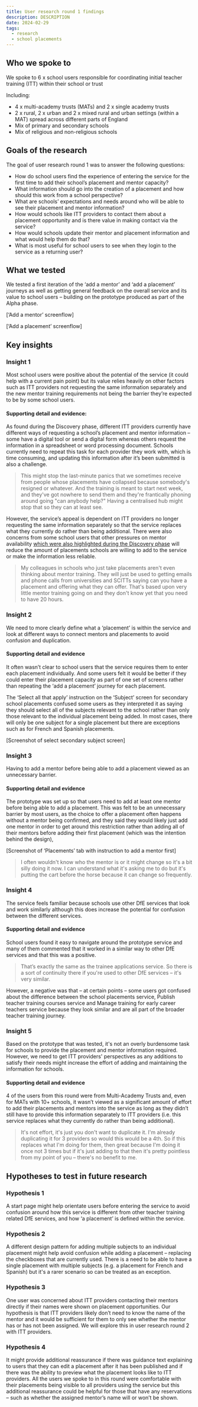 ```yaml
---
title: User research round 1 findings
description: DESCRIPTION
date: 2024-02-29
tags:
  - research
  - school placements
---
```


## Who we spoke to

We spoke to 6 x school users responsible for coordinating initial teacher training (ITT) within their school or trust

Including:

- 4 x multi-academy trusts (MATs) and 2 x single academy trusts
- 2 x rural, 2 x urban and 2 x mixed rural and urban settings (within a MAT) spread across different parts of England
- Mix of primary and secondary schools
- Mix of religious and non-religious schools

## Goals of the research

The goal of user research round 1 was to answer the following questions:

- How do school users find the experience of entering the service for the first time to add their school’s placement and mentor capacity?
- What information should go into the creation of a placement and how should this work from a school perspective?
- What are schools’ expectations and needs around who will be able to see their placement and mentor information?
- How would schools like ITT providers to contact them about a placement opportunity and is there value in making contact via the service?
- How would schools update their mentor and placement information and what would help them do that?
- What is most useful for school users to see when they login to the service as a returning user?

## What we tested

We tested a first iteration of the ‘add a mentor’ and ‘add a placement’ journeys as well as getting general feedback on the overall service and its value to school users – building on the prototype produced as part of the Alpha phase.

[‘Add a mentor’ screenflow]

[‘Add a placement’ screenflow]

## Key insights

### Insight 1

Most school users were positive about the potential of the service (it could help with a current pain point) but its value relies heavily on other factors such as ITT providers not requesting the same information separately and the new mentor training requirements not being the barrier they’re expected to be by some school users.

#### Supporting detail and evidence:

As found during the Discovery phase, different ITT providers currently have different ways of requesting a school’s placement and mentor information – some have a digital tool or send a digital form whereas others request the information in a spreadsheet or word processing document. Schools currently need to repeat this task for each provider they work with, which is time consuming, and updating this information after it’s been submitted is also a challenge.

> This might stop the last-minute panics that we sometimes receive from people whose placements have collapsed because somebody's resigned or whatever. And the training is meant to start next week, and they've got nowhere to send them and they're frantically phoning around going "can anybody help?" Having a centralised hub might stop that so they can at least see.

However, the service’s appeal is dependent on ITT providers no longer requesting the same information separately so that the service replaces what they currently do rather than being additional. There were also concerns from some school users that other pressures on mentor availability [which were also highlighted during the Discovery phase](https://becoming-a-teacher.design-history.education.gov.uk/manage-school-placements/problems-with-school-placements/) will reduce the amount of placements schools are willing to add to the service or make the information less reliable.

> My colleagues in schools who just take placements aren't even thinking about mentor training. They will just be used to getting emails and phone calls from universities and SCITTs saying can you have a placement and offering what they can offer. That's based upon very little mentor training going on and they don't know yet that you need to have 20 hours.

### Insight 2

We need to more clearly define what a ‘placement’ is within the service and look at different ways to connect mentors and placements to avoid confusion and duplication.

#### Supporting detail and evidence

It often wasn’t clear to school users that the service requires them to enter each placement individually. And some users felt it would be better if they could enter their placement capacity as part of one set of screens rather than repeating the ‘add a placement’ journey for each placement.

The ‘Select all that apply’ instruction on the ‘Subject’ screen for secondary school placements confused some users as they interpreted it as saying they should select all of the subjects relevant to the school rather than only those relevant to the individual placement being added. In most cases, there will only be one subject for a single placement but there are exceptions such as for French and Spanish placements.

[Screenshot of select secondary subject screen]

### Insight 3

Having to add a mentor before being able to add a placement viewed as an unnecessary barrier.

#### Supporting detail and evidence

The prototype was set up so that users need to add at least one mentor before being able to add a placement. This was felt to be an unnecessary barrier by most users, as the choice to offer a placement often happens without a mentor being confirmed, and they said they would likely just add one mentor in order to get around this restriction rather than adding all of their mentors before adding their first placement (which was the intention behind the design),

[Screenshot of ‘Placements’ tab with instruction to add a mentor first]

> I often wouldn't know who the mentor is or it might change so it's a bit silly doing it now. I can understand what it's asking me to do but it's putting the cart before the horse because it can change so frequently.

### Insight 4

The service feels familiar because schools use other DfE services that look and work similarly although this does increase the potential for confusion between the different services.

#### Supporting detail and evidence

School users found it easy to navigate around the prototype service and many of them commented that it worked in a similar way to other DfE services and that this was a positive.

> That’s exactly the same as the trainee applications service. So there is a sort of continuity there if you're used to other DfE services – it's very similar.

However, a negative was that – at certain points – some users got confused about the difference between the school placements service, Publish teacher training courses service and Manage training for early career teachers service because they look similar and are all part of the broader teacher training journey.

### Insight 5

Based on the prototype that was tested, it's not an overly burdensome task for schools to provide the placement and mentor information required. However, we need to get ITT providers' perspectives as any additions to satisfy their needs might increase the effort of adding and maintaining the information for schools.

#### Supporting detail and evidence

4 of the users from this round were from Multi-Academy Trusts and, even for MATs with 10+ schools, it wasn’t viewed as a significant amount of effort to add their placements and mentors into the service as long as they didn’t still have to provide this information separately to ITT providers (i.e. this service replaces what they currently do rather than being additional).

> It's not effort, it's just you don't want to duplicate it. I'm already duplicating it for 3 providers so would this would be a 4th. So if this replaces what I'm doing for them, then great because I'm doing it once not 3 times but if it's just adding to that then it's pretty pointless from my point of you – there's no benefit to me.

## Hypotheses to test in future research

### Hypothesis 1

A start page might help orientate users before entering the service to avoid confusion around how this service is different from other teacher training related DfE services, and how ‘a placement’ is defined within the service.

### Hypothesis 2

A different design pattern for adding multiple subjects to an individual placement might help avoid confusion while adding a placement – replacing the checkboxes that are currently used. There is a need to be able to have a single placement with multiple subjects (e.g. a placement for French and Spanish) but it's a rarer scenario so can be treated as an exception.

### Hypothesis 3

One user was concerned about ITT providers contacting their mentors directly if their names were shown on placement opportunities. Our hypothesis is that ITT providers likely don’t need to know the name of the mentor and it would be sufficient for them to only see whether the mentor has or has not been assigned. We will explore this in user research round 2 with ITT providers.

### Hypothesis 4

It might provide additional reassurance if there was guidance text explaining to users that they can edit a placement after it has been published and if there was the ability to preview what the placement looks like to ITT providers. All the users we spoke to in this round were comfortable with their placements being visible to all providers using the service but this additional reassurance could be helpful for those that have any reservations – such as whether the assigned mentor’s name will or won’t be shown.
